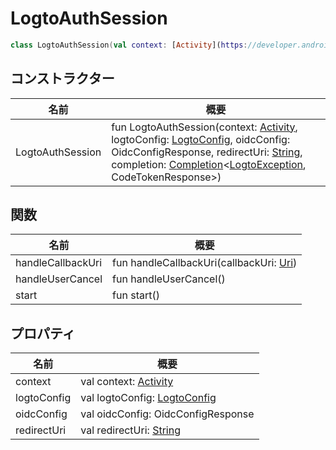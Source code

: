 # LogtoAuthSession

```kotlin
class LogtoAuthSession(val context: [Activity](https://developer.android.com/reference/kotlin/android/app/Activity.html), val logtoConfig: [LogtoConfig](../../io.logto.sdk.android.type/-logto-config/index.md), val oidcConfig: OidcConfigResponse, val redirectUri: [String](https://kotlinlang.org/api/latest/jvm/stdlib/kotlin/-string/index.html), completion: [Completion](../../io.logto.sdk.android.completion/-completion/index.md)<[LogtoException](../../io.logto.sdk.android.exception/-logto-exception/index.md), CodeTokenResponse>)
```

## コンストラクター

| 名前             | 概要                                                                                                                                                                                                                                                                                                                                                                                                                                                                                                                                 |
| ---------------- | --------------------------------------------------------------------------------------------------------------------------------------------------------------------------------------------------------------------------------------------------------------------------------------------------------------------------------------------------------------------------------------------------------------------------------------------------------------------------------------------------------------------------------------- |
| LogtoAuthSession | fun LogtoAuthSession(context: [Activity](https://developer.android.com/reference/kotlin/android/app/Activity.html), logtoConfig: [LogtoConfig](../../io.logto.sdk.android.type/-logto-config/index.md), oidcConfig: OidcConfigResponse, redirectUri: [String](https://kotlinlang.org/api/latest/jvm/stdlib/kotlin/-string/index.html), completion: [Completion](../../io.logto.sdk.android.completion/-completion/index.md)<[LogtoException](../../io.logto.sdk.android.exception/-logto-exception/index.md), CodeTokenResponse>) |

## 関数

| 名前              | 概要                                                                                                        |
| ----------------- | -------------------------------------------------------------------------------------------------------------- |
| handleCallbackUri | fun handleCallbackUri(callbackUri: [Uri](https://developer.android.com/reference/kotlin/android/net/Uri.html)) |
| handleUserCancel  | fun handleUserCancel()                                                                                         |
| start             | fun start()                                                                                                    |

## プロパティ

| 名前        | 概要                                                                                           |
| ----------- | ------------------------------------------------------------------------------------------------- |
| context     | val context: [Activity](https://developer.android.com/reference/kotlin/android/app/Activity.html) |
| logtoConfig | val logtoConfig: [LogtoConfig](../../io.logto.sdk.android.type/-logto-config/index.md)            |
| oidcConfig  | val oidcConfig: OidcConfigResponse                                                                |
| redirectUri | val redirectUri: [String](https://kotlinlang.org/api/latest/jvm/stdlib/kotlin/-string/index.html) |